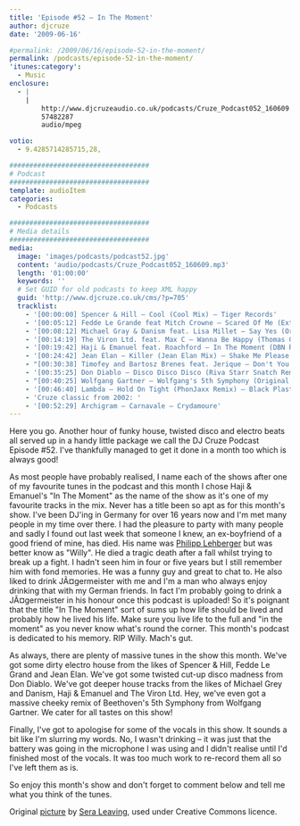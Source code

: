 ```yaml
---
title: 'Episode #52 – In The Moment'
author: djcruze
date: '2009-06-16'

#permalink: /2009/06/16/episode-52-in-the-moment/
permalink: /podcasts/episode-52-in-the-moment/
'itunes:category':
  - Music
enclosure:
  - |
    |
        http://www.djcruzeaudio.co.uk/podcasts/Cruze_Podcast052_160609.mp3
        57482287
        audio/mpeg

votio:
  - 9.4285714285715,28,

###################################
# Podcast
###################################
template: audioItem
categories:
  - Podcasts

###################################
# Media details
###################################
media:
  image: 'images/podcasts/podcast52.jpg'
  content: 'audio/podcasts/Cruze_Podcast052_160609.mp3'
  length: '01:00:00'
  keywords: ''
  # Set GUID for old podcasts to keep XML happy
  guid: 'http://www.djcruze.co.uk/cms/?p=705'
  tracklist:
    - '[00:00:00] Spencer & Hill – Cool (Cool Mix) – Tiger Records'
    - '[00:05:12] Fedde Le Grande feat Mitch Crowne – Scared Of Me (Extended Mix) – Flamingo Recordings'
    - '[00:08:12] Michael Gray & Danism feat. Lisa Millet – Say Yes (Original Mix) – Defected'
    - '[00:14:19] The Viron Ltd. feat. Max C – Wanna Be Happy (Thomas Gold Remix) – Milk & Sugar'
    - '[00:19:42] Haji & Emanuel feat. Roachford – In The Moment (DBN Remix) – Big Love'
    - '[00:24:42] Jean Elan – Killer (Jean Elan Mix) – Shake Me Please!'
    - "[00:30:38] Timofey and Bartosz Brenes feat. Jerique – Don't You Know (Club Mix) – Vector Records"
    - '[00:35:25] Don Diablo – Disco Disco Disco (Riva Starr Snatch Remix) – Sellout Sessions'
    - "[00:40:25] Wolfgang Gartner – Wolfgang's 5th Symphony (Original Mix) – Kindergarten"
    - '[00:46:40] Lambda – Hold On Tight (PhonJaxx Remix) – Black Plastic'
    - 'Cruze classic from 2002: '
    - '[00:52:29] Archigram – Carnavale – Crydamoure'
---
```


Here you go. Another hour of funky house, twisted disco and electro beats all served up in a handy little package we call the DJ Cruze Podcast Episode #52. I've thankfully managed to get it done in a month too which is always good!

As most people have probably realised, I name each of the shows after one of my favourite tunes in the podcast and this month I chose Haji & Emanuel's "In The Moment" as the name of the show as it's one of my favourite tracks in the mix. Never has a title been so apt as for this month's show. I've been DJ'ing in Germany for over 16 years now and I'm met many people in my time over there. I had the pleasure to party with many people and sadly I found out last week that someone I knew, an ex-boyfriend of a good friend of mine, has died. His name was [Philipp Lehberger][2] but was better know as "Willy". He died a tragic death after a fall whilst trying to break up a fight. I hadn't seen him in four or five years but I still remember him with fond memories. He was a funny guy and great to chat to. He also liked to drink JÃ¤germeister with me and I'm a man who always enjoy drinking that with my German friends. In fact I'm probably going to drink a JÃ¤germeister in his honour once this podcast is uploaded! So it's poignant that the title "In The Moment" sort of sums up how life should be lived and probably how he lived his life. Make sure you live life to the full and "in the moment" as you never know what's round the corner. This month's podcast is dedicated to his memory. RIP Willy. Mach's gut.

As always, there are plenty of massive tunes in the show this month. We've got some dirty electro house from the likes of Spencer & Hill, Fedde Le Grand and Jean Elan. We've got some twisted cut-up disco madness from Don Diablo. We've got deeper house tracks from the likes of Michael Grey and Danism, Haji & Emanuel and The Viron Ltd. Hey, we've even got a massive cheeky remix of Beethoven's 5th Symphony from Wolfgang Gartner. We cater for all tastes on this show!

Finally, I've got to apologise for some of the vocals in this show. It sounds a bit like I'm slurring my words. No, I wasn't drinking – it was just that the battery was going in the microphone I was using and I didn't realise until I'd finished most of the vocals. It was too much work to re-record them all so I've left them as is.

So enjoy this month's show and don't forget to comment below and tell me what you think of the tunes.

Original [picture][5] by [Sera Leaving][6], used under Creative Commons licence.

[1]: http://www.djcruze.co.uk/cms/wp-content/uploads/2009/06/podcast52.jpg
[2]: http://www.philipp-lehberger.de/
[3]: http://www.djcruze.co.uk/cms/wp-content/DownloadButton.gif
[4]: http://www.djcruzeaudio.co.uk/podcasts/Cruze_Podcast052_160609.mp3
[5]: http://www.flickr.com/photos/sera_leaving/3612961678/
[6]: http://www.flickr.com/photos/sera_leaving/
